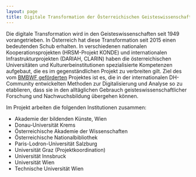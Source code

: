 ```yaml
---
layout: page
title: Digitale Transformation der Österreichischen Geisteswissenschaften
---
```


Die digitale Transformation wird in den Geisteswissenschaften seit 1949 vorangetrieben. In Österreich hat diese Transformation seit 2015 einen bedeutenden Schub erhalten. In verschiedenen nationalen Kooperationsprojekten (HRSM-Projekt KONDE) und internationalen Infrastrukturprojekten (DARIAH, CLARIN) haben die österreichischen Universitäten und Kulturerbeinstitutionen spezialisierte Kompetenzen aufgebaut, die es im gegenständlichen Projekt zu verbreiten gilt. Ziel des vom [BMBWF geförderten](https://www.bmbwf.gv.at/Ministerium/Presse/Digitale-soziale-Transformation-HS.html) Projektes ist es, die in der internationalen DH-Community entwickelten Methoden zur Digitalisierung und Analyse so zu etablieren, dass sie in den alltäglichen Gebrauch geisteswissenschaftlicher Forschung und Nachwuchsbildung übergehen können.

Im Projekt arbeiten die folgenden Institutionen zusammen:
* Akademie der bildenden Künste, Wien
* Donau-Universität Krems
* Österreichische Akademie der Wissenschaften
* Österreichische Nationalbibliothek
* Paris-Lodron-Universität Salzburg
* Universität Graz (Projektkoordination)
* Universität Innsbruck
* Universität Wien
* Technische Universität Wien
